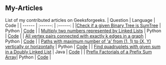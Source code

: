 ## My-Articles

List of my contributed articles on Geeksforgeeks.
| Question | Language | Code |
| ------ | :------: | :------: |
|[Check if a given Binary Tree is SumTree](https://www.geeksforgeeks.org/check-if-a-given-binary-tree-is-sumtree/)  | Python | [Code](https://github.com/kirtish16/My-Articles/blob/master/Que1.py) |
| [Multiply two numbers represented by Linked Lists](https://www.geeksforgeeks.org/multiply-two-numbers-represented-linked-lists/) | Python | [Code](https://github.com/kirtish16/My-Articles/blob/master/Que2.py) |
| [All vertex pairs connected with exactly k edges in a graph](https://www.geeksforgeeks.org/all-vertex-pairs-connected-with-exactly-k-edges-in-a-graph/) | Python | [Code](https://github.com/kirtish16/My-Articles/blob/master/Que3.py) |
| [Paths with maximum number of 'a' from (1, 1) to (X, Y) vertically or horizontally](https://www.geeksforgeeks.org/paths-with-maximum-number-of-a-from-1-1-to-x-y-vertically-or-horizontally/) | Python | [Code](https://github.com/kirtish16/My-Articles/blob/master/Que4.py) |
| [Find quadruplets with given sum in a Doubly Linked List](https://www.geeksforgeeks.org/find-quadruplets-with-given-sum-in-a-doubly-linked-list/) | Java | [Code](https://github.com/kirtish16/My-Articles/blob/master/Que5.java) |
| [Prefix Factorials of a Prefix Sum Array](https://www.geeksforgeeks.org/prefix-factorials-of-a-prefix-sum-array/)| Python | [Code](https://github.com/kirtish16/My-Articles/blob/master/Que6.py) |




